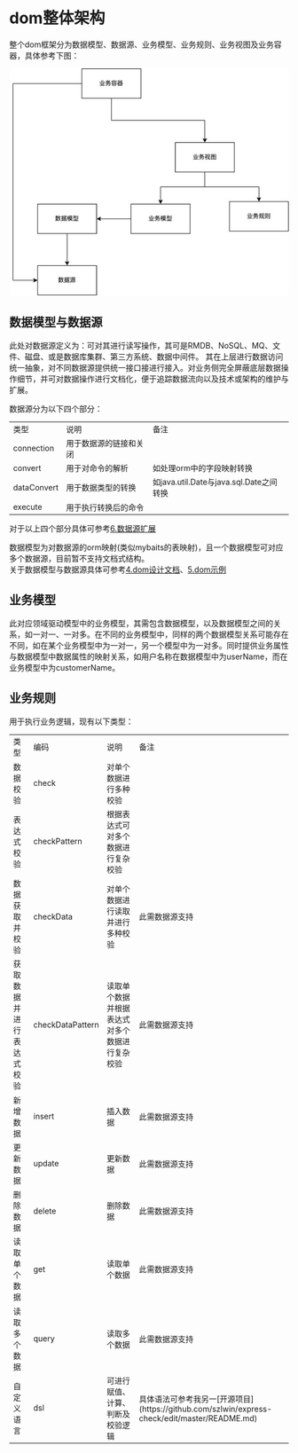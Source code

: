 # dom整体架构

整个dom框架分为数据模型、数据源、业务模型、业务规则、业务视图及业务容器，具体参考下图：<br>

![image](/docs/architecture.jpg)

## 数据模型与数据源
此处对数据源定义为：可对其进行读写操作，其可是RMDB、NoSQL、MQ、文件、磁盘、或是数据库集群、第三方系统、数据中间件。
其在上层进行数据访问统一抽象，对不同数据源提供统一接口接进行接入。对业务侧完全屏蔽底层数据操作细节，并可对数据操作进行文档化，便于追踪数据流向以及技术或架构的维护与扩展。

数据源分为以下四个部分：<br>
<table>
  <tr>
    <td>类型</td>
    <td>说明</td>
    <td>备注</td>
  </tr>
  <tr>
    <td>connection</td>
    <td>用于数据源的链接和关闭</td>
    <td></td>
  </tr>
  <tr>
    <td>convert</td>
    <td>用于对命令的解析</td>
    <td>如处理orm中的字段映射转换</td>
  </tr>
  <tr>
    <td>dataConvert</td>
    <td>用于数据类型的转换</td>
    <td>如java.util.Date与java.sql.Date之间转换</td>
  </tr>
  <tr>
    <td>execute</td>
    <td>用于执行转换后的命令</td>
    <td></td>
  </tr>
</table>

对于以上四个部分具体可参考[6.数据源扩展](docs/dom-datasource.md)

数据模型为对数据源的orm映射(类似mybaits的表映射)，且一个数据模型可对应多个数据源，目前暂不支持文档式结构。<br>
关于数据模型与数据源具体可参考[4.dom设计文档](docs/design.md)、[5.dom示例](docs/dom-demo.md)

## 业务模型
此对应领域驱动模型中的业务模型，其需包含数据模型，以及数据模型之间的关系，如一对一、一对多。在不同的业务模型中，同样的两个数据模型关系可能存在不同，如在某个业务模型中为一对一，另一个模型中为一对多。同时提供业务属性与数据模型中数据属性的映射关系，如用户名称在数据模型中为userName，而在业务模型中为customerName。

## 业务规则
用于执行业务逻辑，现有以下类型：
<table>
  <tr>
    <td>类型</td>
    <td>编码</td>
    <td>说明</td>
    <td>备注</td>
  </tr>
  <tr>
    <td>数据校验</td>
    <td>check</td>
    <td>对单个数据进行多种校验</td>
    <td></td>
  </tr>
  <tr>
    <td>表达式校验</td>
    <td>checkPattern</td>
    <td>根据表达式可对多个数据进行复杂校验</td>
    <td></td>
  </tr>
  <tr>
    <td>数据获取并校验</td>
    <td>checkData</td>
    <td>对单个数据进行读取并进行多种校验</td>
    <td>此需数据源支持</td>
  </tr>
  <tr>
    <td>获取数据并进行表达式校验</td>
    <td>checkDataPattern</td>
    <td>读取单个数据并根据表达式对多个数据进行复杂校验</td>
    <td>此需数据源支持</td>
  </tr>
  <tr>
    <td>新增数据</td>
    <td>insert</td>
    <td>插入数据</td>
    <td>此需数据源支持</td>
  </tr>
  <tr>
    <td>更新数据</td>
    <td>update</td>
    <td>更新数据</td>
    <td>此需数据源支持</td>
  </tr>
  <tr>
    <td>删除数据</td>
    <td>delete</td>
    <td>删除数据</td>
    <td>此需数据源支持</td>
  </tr>
  <tr>
    <td>读取单个数据</td>
    <td>get</td>
    <td>读取单个数据</td>
    <td>此需数据源支持</td>
  </tr>
  <tr>
    <td>读取多个数据</td>
    <td>query</td>
    <td>读取多个数据</td>
    <td>此需数据源支持</td>
  </tr>
  <tr>
    <td>自定义语言</td>
    <td>dsl</td>
    <td>可进行赋值、计算、判断及校验逻辑</td>
    <td>具体语法可参考我另一[开源项目](https://github.com/szlwin/express-check/edit/master/README.md)</td>
  </tr>
</table>
